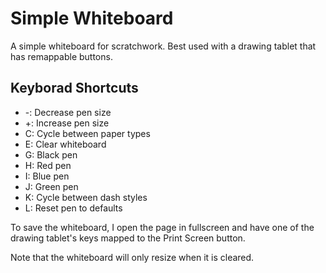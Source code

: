 # Simple Whiteboard

A simple whiteboard for scratchwork. Best used with a drawing tablet that has remappable buttons.

## Keyborad Shortcuts
- -: Decrease pen size
- +: Increase pen size
- C: Cycle between paper types
- E: Clear whiteboard
- G: Black pen
- H: Red pen
- I: Blue pen
- J: Green pen
- K: Cycle between dash styles
- L: Reset pen to defaults

To save the whiteboard, I open the page in fullscreen and have one of the drawing tablet's keys mapped to the Print Screen button.

Note that the whiteboard will only resize when it is cleared.
